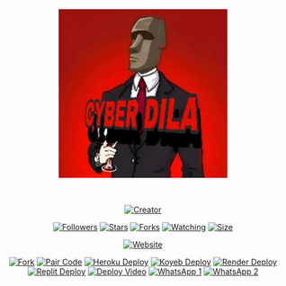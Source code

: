 <div class="repo" align="center">

  <a href="#">
    <img src="logologo.jpg" width="300" height="300" />
  </a>
  
  <p align="center">
    <a href="#"><img src="http://readme-typing-svg.herokuapp.com?color=#ff0ab&center=true&vCenter=true&multiline=false&lines=KING+DILA+WHATSAPP+BOT" alt="" /></a>
  </p>
  
  <p align="center">
    <a href="#"><img title="Creator" src="https://img.shields.io/badge/Creator-MrDila-blue.svg?style=for-the-badge&logo=github" /></a>
  </p>
  
  <p align="center">
    <a href="https://github.com/themiyadilann?tab=followers"><img title="Followers" src="https://img.shields.io/github/followers/themiyadilann?color=blue&style=flat-square" /></a>
    <a href="https://github.com/themiyadilann/Dila-Md/stargazers/"><img title="Stars" src="https://img.shields.io/github/stars/themiyadilann/Dila-MD?color=blue&style=flat-square" /></a>
    <a href="https://github.com/themiyadilann/Dila-Md/network/members"><img title="Forks" src="https://img.shields.io/github/forks/themiyadilann/Dila-Md?color=blue&style=flat-square" /></a>
    <a href="https://github.com/themiyadilann/Dila-Md/watchers"><img title="Watching" src="https://img.shields.io/github/watchers/themiyadilann/Dila-MD?label=Watchers&color=blue&style=flat-square" /></a>
    <a href="https://github.com/themiyadilann/Dila-Md"><img title="Size" src="https://img.shields.io/github/repo-size/themiyadilann/QDila-Md?style=flat-square&color=blue" /></a>
  </p>
  
  <p align="center">
    <a href="https://dilamdbot.vercel.app"><img src="https://img.shields.io/badge/Website-Dilamdbot-blue.svg?style=for-the-badge" alt="Website" /></a>
  </p>
  
  <!-- New Buttons -->
  <p align="center">
    <a href="https://github.com/themiyadilann/Dila-MD-V1.0.1/fork"><img src="https://img.shields.io/badge/Fork-Repository-blue.svg?style=for-the-badge" alt="Fork" /></a>
    <a href="https://dilamdbot.vercel.app"><img src="https://img.shields.io/badge/Pair_Code-Dilamdbot-blue.svg?style=for-the-badge" alt="Pair Code" /></a>
    <a href="https://dashboard.heroku.com/new?template=https://github.com/themiyadilann/Dila-MD/"><img src="https://img.shields.io/badge/Heroku_Deploy-blue.svg?style=for-the-badge" alt="Heroku Deploy" /></a>
    <a href="https://www.koyeb.com"><img src="https://img.shields.io/badge/Koyeb_Deploy-blue.svg?style=for-the-badge" alt="Koyeb Deploy" /></a>
    <a href="https://www.render.com"><img src="https://img.shields.io/badge/Render_Deploy-blue.svg?style=for-the-badge" alt="Render Deploy" /></a>
    <a href="https://www.replit.com"><img src="https://img.shields.io/badge/Replit_Deploy-blue.svg?style=for-the-badge" alt="Replit Deploy" /></a>
    <a href="https://youtu.be/aPPDOI5shq4?si=MZL-kQT9vhW-0Dg2"><img src="https://img.shields.io/badge/Deploy_Video-blue.svg?style=for-the-badge" alt="Deploy Video" /></a>
    <a href="https://Wa.me/+94727839446?text"><img src="https://img.shields.io/badge/WhatsApp_1-blue.svg?style=for-the-badge" alt="WhatsApp 1" /></a>
    <a href="https://Wa.me/+94777839446?text"><img src="https://img.shields.io/badge/WhatsApp_2-blue.svg?style=for-the-badge" alt="WhatsApp 2" /></a>
  </p>

</div>

